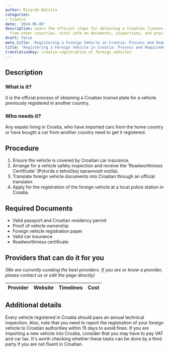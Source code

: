 ```yaml
---
author: Ricardo Batista
categories:
- Croatia
date: '2024-06-08'
description: Learn the official steps for obtaining a Croatian license plate for vehicles
  from other countries. Vital info on documents, inspections, and providers.
draft: false
meta_title: 'Registering a Foreign Vehicle in Croatia: Process and Requirements'
title: 'Registering a Foreign Vehicle in Croatia: Process and Requirements'
translationKey: croatia-registration_of_foreign_vehicles
---
```



## Description
### What is it?
It is the official process of obtaining a Croatian license plate for a vehicle previously registered in another country.
### Who needs it?
Any expats living in Croatia, who have imported cars from the home country or have bought a car from another country need to get it registered.

## Procedure
1. Ensure the vehicle is covered by Croatian car insurance.
2. Arrange for a vehicle safety inspection and receive the 'Roadworthiness Certificate' (Potvrda o tehničkoj ispravnosti vozila).
3. Translate foreign vehicle documents into Croatian through an official translator.
4. Apply for the registration of the foreign vehicle at a local police station in Croatia.

## Required Documents
- Valid passport and Croatian residency permit
- Proof of vehicle ownership
- Foreign vehicle registration paper
- Valid car insurance
- Roadworthiness certificate 

## Providers that can do it for you

_(We are currently curating the best providers. If you are or know a provider, please contact us or edit the page directly)_

| Provider        |     Website     |     Timelines    |       Cost      |
| --------------- | --------------- |  :-------------: | :-------------: |

## Additional details
Every vehicle registered in Croatia should pass an annual technical inspection. Also, note that you need to report the registration of your foreign vehicle to Croatian authorities within 15 days to avoid fines. If you are importing a new vehicle into Croatia, consider that you may have to pay VAT and car tax. It's worth checking whether these tasks can be done by a third party if you are not fluent in Croatian.